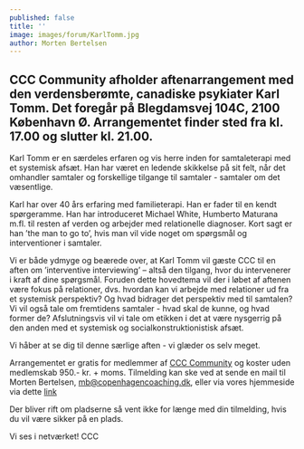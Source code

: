 ```yaml
---
published: false
title: ''
image: images/forum/KarlTomm.jpg
author: Morten Bertelsen
---
```

## CCC Community afholder aftenarrangement med den verdensberømte, canadiske psykiater Karl Tomm. Det foregår på Blegdamsvej 104C, 2100 København Ø. Arrangementet finder sted fra kl. 17.00 og slutter kl. 21.00.  

Karl Tomm er en særdeles erfaren og vis herre inden for samtaleterapi med et systemisk afsæt. Han har været en ledende skikkelse på sit felt, når det omhandler samtaler og forskellige tilgange til samtaler - samtaler om det væsentlige. 

Karl har over 40 års erfaring med familieterapi. Han er fader til en kendt spørgeramme. Han har introduceret Michael White, Humberto Maturana m.fl. til resten af verden og arbejder med relationelle diagnoser. Kort sagt er han ’the man to go to’, hvis man vil vide noget om spørgsmål og interventioner i samtaler.  
 
Vi er både ydmyge og beærede over, at Karl Tomm vil gæste CCC til en aften om ’interventive interviewing’ – altså den tilgang, hvor du intervenerer i kraft af dine spørgsmål. Foruden dette hovedtema vil der i løbet af aftenen være fokus på relationer, dvs. hvordan kan vi arbejde med relationer ud fra et systemisk perspektiv? Og hvad bidrager det perspektiv med til samtalen? Vi vil også tale om fremtidens samtaler - hvad skal de kunne, og hvad former de? Afslutningsvis vil vi tale om etikken i det at være nysgerrig på den anden med et systemisk og socialkonstruktionistisk afsæt.  

Vi håber at se dig til denne særlige aften - vi glæder os selv meget. 

Arrangementet er gratis for medlemmer af [CCC Community](https://www.copenhagencoaching.dk/academy/ccccommunity/) og koster uden medlemskab 950.- kr. + moms. Tilmelding kan ske ved at sende en mail til Morten Bertelsen, mb@copenhagencoaching.dk, eller via vores hjemmeside via dette [link](https://www.copenhagencoaching.dk/#contact)
 
Der bliver rift om pladserne så vent ikke for længe med din tilmelding, hvis du vil være sikker på en plads. 

Vi ses i netværket!
CCC
